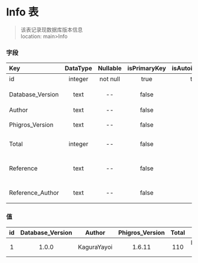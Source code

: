 # Info 表
> 该表记录现数据库版本信息 <br>
> location: main>Info

### 字段
| Key | DataType | Nullable | isPrimaryKey | isAutoincrement | p.s. |
|:--|:-:|:-:|:-:|:-:|:--|
| id | integer | not null | true | true | 主键 |
| Database_Version | text | -- | false | -- | 数据库版本 |
| Author | text | -- | false | -- | 作者 |
| Phigros_Version | text | -- | false | -- | Phigros版本 |
| Total | integer | -- | false | -- | 收入曲总数 |
| Reference | text | -- | false | -- | 当前版本参考文档 |
| Reference_Author | text | -- | false | -- | 文档作者 |

### 值
| id | Database_Version | Author | Phigros_Version | Total | Reference | Reference_Author |
|:-:|:-:|:-:|:-:|:-:|:-:|:-:|
| 1 | 1.0.0 | KaguraYayoi | 1.6.11 | 110 | Phigros1.6.11RankingScore计算器.xlsx | 东城eastown |